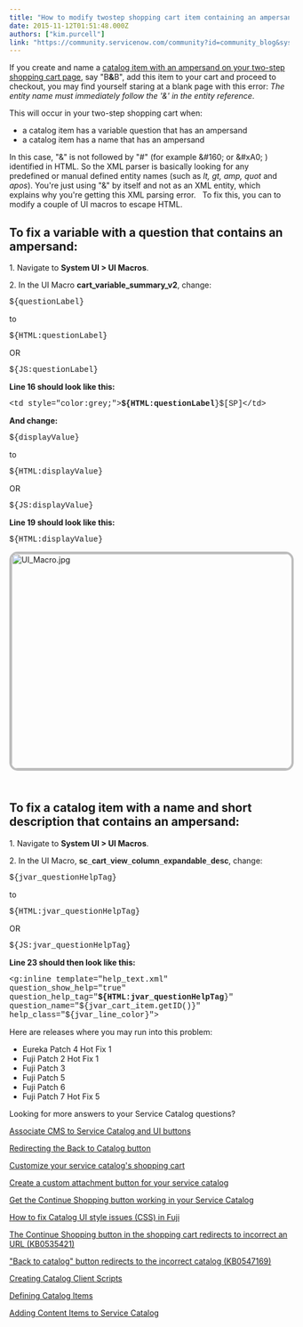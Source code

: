 ```yaml
---
title: "How to modify twostep shopping cart item containing an ampersand "
date: 2015-11-12T01:51:48.000Z
authors: ["kim.purcell"]
link: "https://community.servicenow.com/community?id=community_blog&sys_id=e32de6e5dbd0dbc01dcaf3231f961979"
---
```

<p>If you create and name a <a title="i.service-now.com/kb_view.do?sysparm_article=KB0551374" href="https://hi.service-now.com/kb_view.do?sysparm_article=KB0551374">catalog item with an ampersand on your two-step shopping cart page</a>, say "B<strong>&amp;</strong>B", add this item to your cart and proceed to checkout, you may find yourself staring at a blank page with this error: <em>The entity name must immediately follow the '&amp;' in the entity reference</em>.</p><p></p><p>This will occur in your two-step shopping cart when:</p><ul><li>a catalog item has a variable question that has an ampersand</li><li>a catalog item has a name that has an ampersand</li></ul><p></p><p>In this case, "&amp;" is not followed by "#" (for example &amp;#160; or &amp;#xA0; ) identified in HTML. So the XML parser is basically looking for any predefined or manual defined entity names (such as <em>lt, gt, amp, quot</em> and <em>apos</em>). You're just using "&amp;" by itself and not as an XML entity, which explains why you're getting this XML parsing error.   To fix this, you can to modify a couple of UI macros to escape HTML.</p><p></p><h2>To fix a variable with a question that contains an ampersand:</h2><p>1. Navigate to <strong>System UI &gt; UI Macros</strong>.</p><p>2. In the UI Macro <strong>cart_variable_summary_v2</strong>, change:</p><pre __default_attr="plain" __jive_macro_name="code" class="jive_macro_code _jivemacro_uid_1447281295656397 jive_text_macro" data-renderedposition="320.81597900390625_7.986111640930176_1191_16" jivemacro_uid="_1447281295656397"><span style="font-family: courier new,courier;">${questionLabel}</span></pre><p>to</p><pre __default_attr="plain" __jive_macro_name="code" class="_jivemacro_uid_14472813022216379 jive_macro_code jive_text_macro" data-renderedposition="357.482666015625_7.986111640930176_1191_16" jivemacro_uid="_14472813022216379"><span style="font-family: courier new,courier;">${HTML:questionLabel}</span></pre><p>OR</p><pre __default_attr="plain" __jive_macro_name="code" class="jive_macro_code _jivemacro_uid_14472813075137518 jive_text_macro" data-renderedposition="394.1493225097656_7.986111640930176_1191_16" jivemacro_uid="_14472813075137518"><span style="font-family: courier new,courier;">${JS:questionLabel}</span></pre><p></p><p><strong>Line 16 should look like this:</strong></p><pre __default_attr="plain" __jive_macro_name="code" class="_jivemacro_uid_14472813151664128 jive_macro_code jive_text_macro" data-renderedposition="451.9270935058594_7.986111640930176_1191_16" jivemacro_uid="_14472813151664128"><span style="font-family: courier new,courier;">&lt;td style="color:grey;"&gt;<strong>${HTML:questionLabel</strong>}$[SP]&lt;/td&gt;</span></pre><p></p><p><strong>And change:</strong></p><pre __default_attr="plain" __jive_macro_name="code" class="_jivemacro_uid_14472813216709663 jive_macro_code jive_text_macro" data-renderedposition="509.70489501953125_7.986111640930176_1191_16" jivemacro_uid="_14472813216709663"><span style="font-family: courier new,courier;">${displayValue}</span></pre><p>to</p><pre __default_attr="plain" __jive_macro_name="code" class="jive_macro_code _jivemacro_uid_14472813258521436 jive_text_macro" data-renderedposition="546.37158203125_7.986111640930176_1191_16" jivemacro_uid="_14472813258521436"><span style="font-family: courier new,courier;">${HTML:displayValue}</span></pre><p>OR</p><pre __default_attr="plain" __jive_macro_name="code" class="_jivemacro_uid_1447281330235404 jive_macro_code jive_text_macro" data-renderedposition="583.0382080078125_7.986111640930176_1191_16" jivemacro_uid="_1447281330235404"><span style="font-family: courier new,courier;">${JS:displayValue}</span></pre><p></p><p><strong>Line 19 should look like this:</strong></p><pre __default_attr="plain" __jive_macro_name="code" class="_jivemacro_uid_14472813346695571 jive_macro_code jive_text_macro" data-renderedposition="640.8159790039062_7.986111640930176_1191_16" jivemacro_uid="_14472813346695571"><span style="font-family: courier new,courier;">${HTML:displayValue}</span></pre><p></p><p><img   alt="UI_Macro.jpg" class="image-1 jive-image" src="e266dc4edb9817049c9ffb651f961950.iix" style="width: 620px; height: 386px; display: block; margin-left: auto; margin-right: auto; border: #BDBDBD 4px solid; border-radius: 15px;"/></p><h2><br/>To fix a catalog item with a name and short description that contains an ampersand:</h2><p>1. Navigate to <strong>System UI &gt; UI Macros</strong>.</p><p>2. In the UI Macro, <span style="font-family: arial,helvetica,sans-serif;"><strong>sc_cart_view_column_expandable_desc</strong></span>, change:</p><pre __default_attr="plain" __jive_macro_name="code" class="_jivemacro_uid_14472812622086957 jive_macro_code jive_text_macro" data-renderedposition="1197.46533203125_7.986111640930176_1191_16" jivemacro_uid="_14472812622086957"><span style="font-family: courier new,courier;">${jvar_questionHelpTag} </span></pre><p>to</p><pre __default_attr="plain" __jive_macro_name="code" class="jive_macro_code _jivemacro_uid_14472812696265556 jive_text_macro" data-renderedposition="1234.1319580078125_7.986111640930176_1191_16" jivemacro_uid="_14472812696265556"><span style="font-family: courier new,courier;">${HTML:jvar_questionHelpTag}</span></pre><p>OR</p><pre __default_attr="plain" __jive_macro_name="code" class="jive_macro_code _jivemacro_uid_14472812742598241 jive_text_macro" data-renderedposition="1270.7987060546875_7.986111640930176_1191_16" jivemacro_uid="_14472812742598241"><span style="font-family: courier new,courier;">${JS:jvar_questionHelpTag}</span></pre><p></p><p><strong>Line 23 should then look like this:</strong></p><p><span style="font-family: courier new,courier;">&lt;g:inline template="help_text.xml" question_show_help="true" question_help_tag="<strong>${HTML:jvar_questionHelpTag</strong>}" question_name="${jvar_cart_item.getID()}" help_class="${jvar_line_color}"&gt;</span></p><p></p><p>Here are releases where you may run into this problem:</p><ul><li>Eureka Patch 4 Hot Fix 1</li><li>Fuji Patch 2 Hot Fix 1</li><li>Fuji Patch 3</li><li>Fuji Patch 5</li><li>Fuji Patch 6</li><li>Fuji Patch 7 Hot Fix 5</li></ul><p></p><p>Looking for more answers to your Service Catalog questions?</p><p><a title="" _jive_internal="true" href="/community/service-automation-platform/user-interface/blog/2015/10/28/associating-your-cms-to-service-catalog-ui-buttons">Associate CMS to Service Catalog and UI buttons</a></p><p><a title="" _jive_internal="true" data-containerid="2900" data-containertype="37" data-objectid="3877" data-objecttype="38" href="/community/service-management/service-catalog/blog/2015/02/13/redirecting-the-back-to-catalog-button">Redirecting the Back to Catalog button</a></p><p><a title="" _jive_internal="true" data-containerid="2900" data-containertype="37" data-objectid="4284" data-objecttype="38" href="/community/service-management/service-catalog/blog/2015/06/04/customize-your-service-catalogs-shopping-cart">Customize your service catalog's shopping cart</a></p><p><a title="" _jive_internal="true" data-containerid="2900" data-containertype="37" data-objectid="4212" data-objecttype="38" href="/community/service-management/service-catalog/blog/2015/05/08/create-a-custom-attachment-button-for-your-service-catalog">Create a custom attachment button for your service catalog</a></p><p><a title="" _jive_internal="true" data-containerid="2900" data-containertype="37" data-objectid="4190" data-objecttype="38" href="/community/service-management/service-catalog/blog/2015/05/01/how-to-get-continue-shopping-buttons-to-work-in-your-service-catalog">Get the Continue Shopping button working in your Service Catalog</a></p><p><a title="" _jive_internal="true" data-containerid="2900" data-containertype="37" data-objectid="4075" data-objecttype="38" href="/community/service-management/service-catalog/blog/2015/04/10/how-to-fix-catalog-ui-styling-issues-css-in-fuji">How to fix Catalog UI style issues (CSS) in Fuji</a></p><p><a title="" _jive_internal="true" href="/hi.service-now.com/kb_view.do?sysparm_article=KB0535421" rel="nofollow" target="_blank">The Continue Shopping button in the shopping cart redirects to incorrect an URL (KB0535421)</a></p><p><a title="" _jive_internal="true" href="/hi.service-now.com/kb_view.do?sysparm_article=KB0547169" rel="nofollow" target="_blank">"Back to catalog" button redirects to the incorrect catalog (KB0547169)</a></p><p><a title="" _jive_internal="true" href="/wiki.servicenow.com/index.php?title=Creating_a_Catalog_Client_Script#gsc.tab=0" rel="nofollow" target="_blank">Creating Catalog Client Scripts</a></p><p><a title="" _jive_internal="true" href="/wiki.servicenow.com/index.php?title=Defining_Catalog_Items#gsc.tab=0" rel="nofollow" target="_blank">Defining Catalog Items</a></p><p><a title="" _jive_internal="true" href="/wiki.servicenow.com/index.php?title=Adding_Content_Items_to_Service_Catalog#gsc.tab=0" rel="nofollow" target="_blank">Adding Content Items to Service Catalog</a></p>